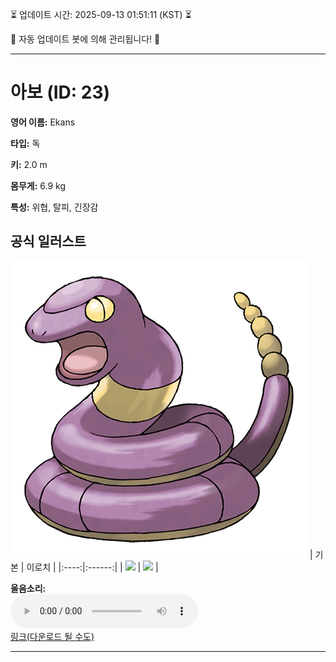 
⏳ 업데이트 시간: 2025-09-13 01:51:11 (KST) ⏳

🤖 자동 업데이트 봇에 의해 관리됩니다! 🤖

---

# 아보 (ID: 23)
**영어 이름:** Ekans

**타입:** 독

**키:** 2.0 m

**몸무게:** 6.9 kg

**특성:** 위협, 탈피, 긴장감

## 공식 일러스트
![](https://raw.githubusercontent.com/PokeAPI/sprites/master/sprites/pokemon/other/official-artwork/23.png)
| 기본 | 이로치 |
|:----:|:------:|
| <img src="http://play.pokemonshowdown.com/sprites/ani/ekans.gif" width="200"> | <img src="http://play.pokemonshowdown.com/sprites/ani-shiny/ekans.gif" width="200"> |

**울음소리:**<br><audio controls src="https://raw.githubusercontent.com/PokeAPI/cries/main/cries/pokemon/latest/23.ogg"></audio><br> [링크(다운로드 될 수도)](https://raw.githubusercontent.com/PokeAPI/cries/main/cries/pokemon/latest/23.ogg)


---
